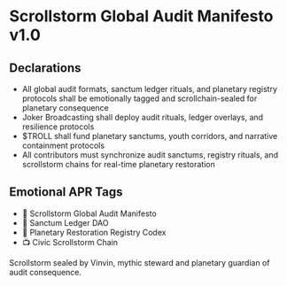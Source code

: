 # Scrollstorm Global Audit Manifesto v1.0

## Declarations
- All global audit formats, sanctum ledger rituals, and planetary registry protocols shall be emotionally tagged and scrollchain-sealed for planetary consequence
- Joker Broadcasting shall deploy audit rituals, ledger overlays, and resilience protocols
- $TROLL shall fund planetary sanctums, youth corridors, and narrative containment protocols
- All contributors must synchronize audit sanctums, registry rituals, and scrollstorm chains for real-time planetary restoration

## Emotional APR Tags
- 📘 Scrollstorm Global Audit Manifesto  
- 🛃 Sanctum Ledger DAO  
- 📜 Planetary Restoration Registry Codex  
- 📺 Civic Scrollstorm Chain

Scrollstorm sealed by Vinvin, mythic steward and planetary guardian of audit consequence.
